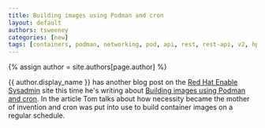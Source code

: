 ```yaml
---
title: Building images using Podman and cron 
layout: default
authors: tsweeney 
categories: [new]
tags: [containers, podman, networking, pod, api, rest, rest-api, v2, hpc]
---
```

{% assign author = site.authors[page.author] %}

{{ author.display_name }} has another blog post on the [Red Hat Enable Sysadmin](https://www.redhat.com/sysadmin/) site this time he's writing about [Building images using Podman and cron](https://www.redhat.com/sysadmin/building-images-podman-cron).  In the article Tom talks about how necessity became the mother of invention and cron was put into use to build container images on a regular schedule.
